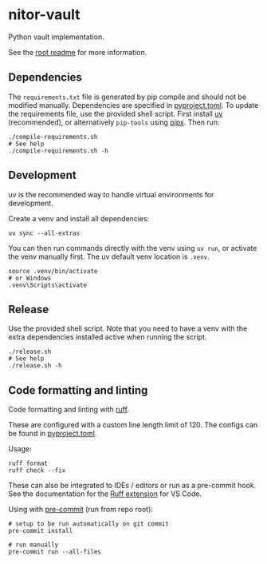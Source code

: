 # nitor-vault

Python vault implementation.

See the [root readme](../README.md) for more information.

## Dependencies

The `requirements.txt` file is generated by pip compile and should not be modified manually.
Dependencies are specified in [pyproject.toml](./pyproject.toml).
To update the requirements file,
use the provided shell script.
First install [uv](https://github.com/astral-sh/uv) (recommended),
or alternatively `pip-tools` using [pipx](https://github.com/pypa/pipx).
Then run:

```shell
./compile-requirements.sh
# See help
./compile-requirements.sh -h
```

## Development

uv is the recommended way to handle virtual environments for development.

Create a venv and install all dependencies:

```shell
uv sync --all-extras
```

You can then run commands directly with the venv using `uv run`,
or activate the venv manually first.
The uv default venv location is `.venv`.

```shell
source .venv/bin/activate
# or Windows
.venv\Scripts\activate
```

## Release

Use the provided shell script.
Note that you need to have a venv with the extra dependencies installed active when running the script.

```shell
./release.sh
# See help
./release.sh -h
```

## Code formatting and linting

Code formatting and linting with [ruff](https://github.com/charliermarsh/ruff).

These are configured with a custom line length limit of 120.
The configs can be found in [pyproject.toml](./pyproject.toml).

Usage:

```shell
ruff format
ruff check --fix
```

These can also be integrated to IDEs / editors or run as a pre-commit hook.
See the documentation for the [Ruff extension](https://github.com/astral-sh/ruff-vscode) for VS Code.

Using with [pre-commit](https://pre-commit.com/) (run from repo root):

```shell
# setup to be run automatically on git commit
pre-commit install

# run manually
pre-commit run --all-files
```
